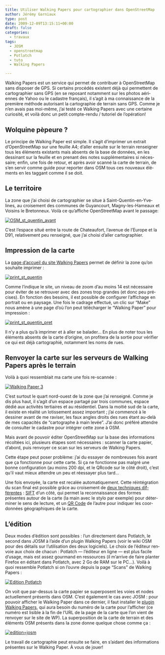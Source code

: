 ```yaml
---
title: Utiliser Walking Papers pour cartographier dans OpenStreetMap
author: Jérémy Garniaux
type: post
date: 2009-12-09T13:15:11+00:00
draft: false
categories:
  - travaux
tags:
  - JOSM
  - openstreetmap
  - Potlatch
  - tuto
  - Walking Papers

---
```


Walk­ing Papers est un ser­vice qui per­met de con­tribuer à OpenStreetMap sans dis­pos­er de GPS. Si cer­tains procédés exis­tent déjà qui per­me­t­tent de car­togra­phi­er sans GPS (en se reposant notam­ment sur les pho­tos aéri­ennes de Yahoo ou le cadas­tre français), il s’ag­it à ma con­nais­sance de la pre­mière méth­ode autorisant la car­togra­phie de ter­rain sans GPS. Comme je n’en avais pas moi-même, j’ai testé ce Walk­ing Papers avec une cer­taine curiosité, et voilà donc un petit compte-ren­du / tuto­riel de l’opération!

## Wolquine pèpeure ?

Le principe de Walk­ing Paper est sim­ple. Il s’ag­it d’im­primer un extrait d’Open­StreetMap sur une feuille A4; d’aller ensuite sur le ter­rain ren­seign­er tous les élé­ments exis­tants mais absents de la base de don­nées, en les dessi­nant sur la feuille et en prenant des notes sup­plé­men­taires si néces­saire; enfin, une fois de retour, et après avoir scan­né la carte de ter­rain, de s’en servir comme guide pour reporter dans OSM tous ces nou­veaux élé­ments en les tag­gant comme il se doit.

## Le ter­ri­toire

La zone que j’ai choisi de car­togra­phi­er se situe à Saint-Quentin-en-Yve­lines, au croise­ment des com­munes de Guyan­court, Mag­ny-les-Hameaux et Voisins le Bre­ton­neux. Voilà ce qu’af­fiche Open­StreetMap avant le pas­sage:

[![OSM_st_quentin_avant](https://farm4.static.flickr.com/3455/3946937903_dd2a24665c.jpg)](https://farm4.static.flickr.com/3455/3946937903_cc6a696915_o.png)

C’est l’espace situé entre la route de Chateau­fort, l’av­enue de l’Eu­rope et la D91, rel­a­tive­ment peu ren­seigné, que j’ai choisi d’aller cartographier.


## Impres­sion de la carte

La [page d’ac­cueil du site Walk­ing Papers](https://walking-papers.org/#make) per­met de définir la zone qu’on souhaite imprimer :

[![print_st_quentin](https://farm4.static.flickr.com/3478/3946937947_768567c174.jpg)](https://farm4.static.flickr.com/3478/3946937947_2fcfca6376_o.png)

Comme l’indique le site, un niveau de zoom d’au moins 14 est néces­saire pour éviter de se retrou­ver avec des zones trop grandes (et donc peu pré­cis­es). En fonc­tion des besoins, il est pos­si­ble de con­fig­ur­er l’af­fichage en por­trait ou en paysage. Une fois le cadrage effec­tué, un clic sur “Make” nous amène à une page d’où l’on peut télécharg­er le “Walk­ing Paper” pour impression :

[![print_st_quentin_pret](https://farm3.static.flickr.com/2490/3947718904_f20aab3ced.jpg)](https://farm3.static.flickr.com/2490/3947718904_83c6886d12_o.png)

Il n’y a plus qu’à imprimer et à aller se balad­er… En plus de not­er tous les élé­ments absents de la carte d’o­rig­ine, on prof­it­era de la sor­tie pour véri­fi­er ce qui est déjà car­tographié, notam­ment les noms de rues.

## Ren­voy­er la carte sur les serveurs de Walk­ing Papers après le terrain

Voilà à quoi ressem­blait ma carte une fois re-scannée :

[![Walking Paper 3](https://farm3.static.flickr.com/2437/3948170494_4a19e89b75.jpg)](https://farm3.static.flickr.com/2437/3948170494_56938d6854_o.jpg)

C’est surtout le quart nord-ouest de la zone que j’ai ren­seigné. Comme je dis plus haut, il s’ag­it d’un espace partagé par trois com­munes, espace dédié aux activ­ités ter­ti­aires et au rési­den­tiel. Dans la moitié sud de la carte, il existe en réal­ité un lotisse­ment assez impor­tant ; j’ai com­mencé à le dessin­er avant de me ravis­er, les faux angles droits des rues étant au-delà de mes capac­ités de “car­tographe à main lev­ée”. J’ai donc préféré atten­dre de con­sul­ter le cadas­tre pour inté­gr­er cette zone à OSM.

Mais avant de pou­voir éditer Open­StreetMap sur la base des infor­ma­tions récoltées ici, plusieurs étapes sont néces­saires : scan­ner la carte papi­er, d’abord, puis ren­voy­er ce scan sur les serveurs de Walk­ing Papers.

Cette étape peut pos­er prob­lème: j’ai du essay­er de nom­breuses fois avant que ça fonc­tionne pour cette carte. Si ça ne fonc­tionne pas mal­gré une bonne con­fig­u­ra­tion (au moins 200 dpi, et le QRcode sur le côté droit), c’est qu’il vaut mieux atten­dre un peu et rées­say­er plus tard…

Une fois envoyée, la carte est recalée automa­tique­ment. Cette réin­té­gra­tion du scan final est pos­si­ble grâce au croise­ment de [deux tech­niques dif­férentes](https://mike.teczno.com/notes/walking-papers.html) : [SIFT](https://people.cs.ubc.ca/%7Elowe/keypoints/) d’un côté, qui per­met la recon­nais­sance des formes présentes autour de la carte (la main avec le sty­lo par exem­ple) pour déter­min­er le sens de lec­ture, et un [QR Code](https://fr.wikipedia.org/wiki/Code_QR) de l’autre pour indi­quer les coor­don­nées géo­graphiques de la carte.

## L’édi­tion

Deux modes d’édi­tion sont pos­si­bles : l’un directe­ment dans Pot­latch, le sec­ond dans JOSM à l’aide d’un plu­g­in Walk­ing Papers (voir le wiki OSM pour des détails sur l’u­til­i­sa­tion des deux logi­ciels). Le choix de l’édi­teur ren­voie aux choix de cha­cun : Pot­latch — l’édi­teur en ligne — est plus facile d’usage, mais est assez gour­mand en ressources (il m’ar­rive de faire planter Fire­fox en édi­tant dans Pot­latch, avec 2 Go de RAM sur le PC…). Voilà à quoi ressem­ble Pot­latch si on l’ou­vre depuis la page “Scans” de Walk­ing Papers :

[![Edition Potlatch](https://farm4.static.flickr.com/3473/3948091417_93889639c1.jpg)](https://farm4.static.flickr.com/3473/3948091417_98643c6efe_o.png)

On voit que par-dessus la carte papi­er se super­posent les voies et nodes actuelle­ment présents dans OSM. C’est égale­ment le cas avec JOSM : pour pou­voir affich­er le Walk­ing Paper dans ce dernier, il faut installer le [plu­g­in Walk­ing Papers](https://wiki.openstreetmap.org/wiki/JOSM/Plugins/WalkingPapers), qui aura besoin du numéro de la carte pour l’af­fich­er (ce numéro est lis­i­ble à la fin de l’URL de la page de la carte que l’on vient de ren­voy­er sur le site de WP). La super­po­si­tion de la carte de ter­rain et des élé­ments OSM présents dans la zone donne quelque chose comme ça :

[![edition=josm](https://farm3.static.flickr.com/2577/3949423543_eb8d96f2b3.jpg)](https://farm3.static.flickr.com/2577/3949423543_284ecdcc72_o.png)

Le tra­vail de car­togra­phie peut ensuite se faire, en s’aidant des infor­ma­tions présentes sur le Walk­ing Paper. À vous de jouer!